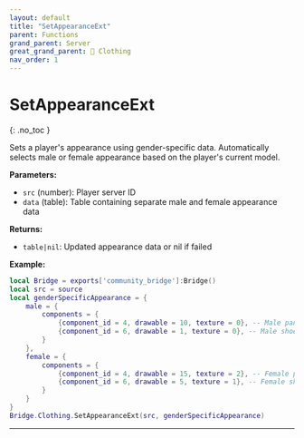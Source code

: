 ```yaml
---
layout: default
title: "SetAppearanceExt"
parent: Functions
grand_parent: Server
great_grand_parent: 👔 Clothing
nav_order: 1
---
```


# SetAppearanceExt
{: .no_toc }

Sets a player's appearance using gender-specific data. Automatically selects male or female appearance based on the player's current model.

**Parameters:**
- `src` (number): Player server ID
- `data` (table): Table containing separate male and female appearance data

**Returns:**
- `table|nil`: Updated appearance data or nil if failed

**Example:**
```lua
local Bridge = exports['community_bridge']:Bridge()
local src = source
local genderSpecificAppearance = {
    male = {
        components = {
            {component_id = 4, drawable = 10, texture = 0}, -- Male pants
            {component_id = 6, drawable = 1, texture = 0}, -- Male shoes
        }
    },
    female = {
        components = {
            {component_id = 4, drawable = 15, texture = 2}, -- Female pants
            {component_id = 6, drawable = 5, texture = 1}, -- Female shoes
        }
    }
}
Bridge.Clothing.SetAppearanceExt(src, genderSpecificAppearance)
```

---